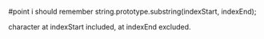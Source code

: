 #point i should remember
string.prototype.substring(indexStart, indexEnd);

character at indexStart included, 
					at indexEnd excluded.

